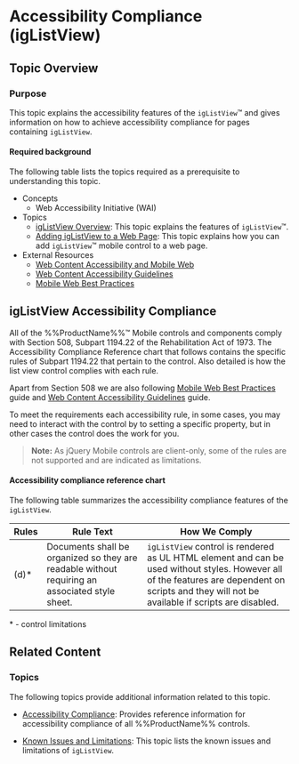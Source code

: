 ﻿<!--
|metadata|
{
    "fileName": "iglistview-accessibility-compliance",
    "controlName": "igListView",
    "tags": ["Section 508"]
}
|metadata|
-->

# Accessibility Compliance (igListView)

## Topic Overview

### Purpose

This topic explains the accessibility features of the `igListView`™ and gives information on how to achieve accessibility compliance for pages containing `igListView`.

#### Required background

The following table lists the topics required as a prerequisite to understanding this topic.

- Concepts
	- Web Accessibility Initiative (WAI)
- Topics
	- [igListView Overview](igListView-Overview.html): This topic explains the features of `igListView`™.
	- [Adding igListView to a Web Page](igListView-Adding-igListView-to-a-Web-Page.html): This topic explains how you can add `igListView`™ mobile control to a web page.
- External Resources
	-   [Web Content Accessibility and Mobile Web](http://www.w3.org/WAI/mobile/)
	-   [Web Content Accessibility Guidelines](http://www.w3.org/WAI/intro/wcag.php)
	-   [Mobile Web Best Practices](http://www.w3.org/TR/mobile-bp/)





## igListView Accessibility Compliance

All of the %%ProductName%%™ Mobile controls and components comply with Section 508, Subpart 1194.22 of the Rehabilitation Act of 1973. The Accessibility Compliance Reference chart that follows contains the specific rules of Subpart 1194.22 that pertain to the control. Also detailed is how the list view control complies with each rule.

Apart from Section 508 we are also following [Mobile Web Best Practices](http://www.w3.org/TR/mobile-bp/) guide and [Web Content Accessibility Guidelines](http://www.w3.org/WAI/intro/wcag.php) guide.

To meet the requirements each accessibility rule, in some cases, you may need to interact with the control by to setting a specific property, but in other cases the control does the work for you.

> **Note:** As jQuery Mobile controls are client-only, some of the rules are not supported and are indicated as limitations.

#### Accessibility compliance reference chart

The following table summarizes the accessibility compliance features of the `igListView`.

Rules | Rule Text | How We Comply
---|---|---
(d)* | Documents shall be organized so they are readable without requiring an associated style sheet. | `igListView` control is rendered as UL HTML element and can be used without styles. However all of the features are dependent on scripts and they will not be available if scripts are disabled.

\* - control limitations



## <a id="related-content"></a> Related Content

### <a id="topics"></a> Topics

The following topics provide additional information related to this topic.

- [Accessibility Compliance](Accessibility-Compliance.html): Provides reference information for accessibility compliance of all %%ProductName%% controls.

- [Known Issues and Limitations](igListView-Known-Issues.html): This topic lists the known issues and limitations of `igListView`.





 

 


